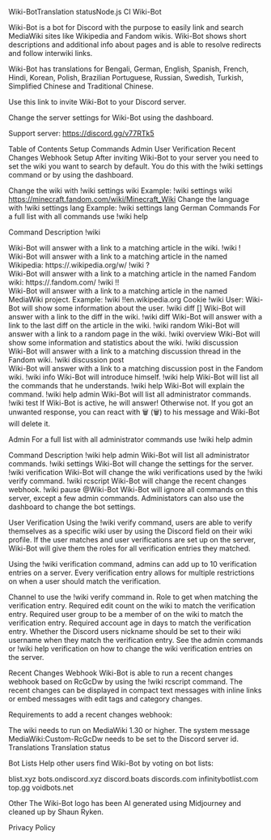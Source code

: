 Wiki-BotTranslation statusNode.js CI
Wiki-Bot

Wiki-Bot is a bot for Discord with the purpose to easily link and search MediaWiki sites like Wikipedia and Fandom wikis. Wiki-Bot shows short descriptions and additional info about pages and is able to resolve redirects and follow interwiki links.

Wiki-Bot has translations for Bengali, German, English, Spanish, French, Hindi, Korean, Polish, Brazilian Portuguese, Russian, Swedish, Turkish, Simplified Chinese and Traditional Chinese.

Use this link to invite Wiki-Bot to your Discord server.

Change the server settings for Wiki-Bot using the dashboard.

Support server: https://discord.gg/v77RTk5

Table of Contents
Setup
Commands
Admin
User Verification
Recent Changes Webhook
Setup
After inviting Wiki-Bot to your server you need to set the wiki you want to search by default. You do this with the !wiki settings command or by using the dashboard.

Change the wiki with !wiki settings wiki <url>
Example: !wiki settings wiki https://minecraft.fandom.com/wiki/Minecraft_Wiki
Change the language with !wiki settings lang <language>
Example: !wiki settings lang German
Commands
For a full list with all commands use !wiki help

Command	Description
!wiki <search term>	Wiki-Bot will answer with a link to a matching article in the wiki.
!wiki !<wiki> <search term>	Wiki-Bot will answer with a link to a matching article in the named Wikipedia: https://<wiki>.wikipedia.org/w/
!wiki ?<wiki> <search term>	Wiki-Bot will answer with a link to a matching article in the named Fandom wiki: https://<wiki>.fandom.com/
!wiki !!<wiki> <search term>	Wiki-Bot will answer with a link to a matching article in the named MediaWiki project. Example: !wiki !!en.wikipedia.org Cookie
!wiki User:<username>	Wiki-Bot will show some information about the user.
!wiki diff <diff> [<oldid>]	Wiki-Bot will answer with a link to the diff in the wiki.
!wiki diff <page name>	Wiki-Bot will answer with a link to the last diff on the article in the wiki.
!wiki random	Wiki-Bot will answer with a link to a random page in the wiki.
!wiki overview	Wiki-Bot will show some information and statistics about the wiki.
!wiki discussion <search term>	Wiki-Bot will answer with a link to a matching discussion thread in the Fandom wiki.
!wiki discussion post <search term>	Wiki-Bot will answer with a link to a matching discussion post in the Fandom wiki.
!wiki info	Wiki-Bot will introduce himself.
!wiki help	Wiki-Bot will list all the commands that he understands.
!wiki help <bot command>	Wiki-Bot will explain the command.
!wiki help admin	Wiki-Bot will list all administrator commands.
!wiki test	If Wiki-Bot is active, he will answer! Otherwise not.
If you got an unwanted response, you can react with 🗑️ (:wastebasket:) to his message and Wiki-Bot will delete it.

Admin
For a full list with all administrator commands use !wiki help admin

Command	Description
!wiki help admin	Wiki-Bot will list all administrator commands.
!wiki settings	Wiki-Bot will change the settings for the server.
!wiki verification	Wiki-Bot will change the wiki verifications used by the !wiki verify command.
!wiki rcscript	Wiki-Bot will change the recent changes webhook.
!wiki pause @Wiki-Bot	Wiki-Bot will ignore all commands on this server, except a few admin commands.
Administators can also use the dashboard to change the bot settings.

User Verification
Using the !wiki verify <wiki username> command, users are able to verify themselves as a specific wiki user by using the Discord field on their wiki profile. If the user matches and user verifications are set up on the server, Wiki-Bot will give them the roles for all verification entries they matched.

Using the !wiki verification command, admins can add up to 10 verification entries on a server. Every verification entry allows for multiple restrictions on when a user should match the verification.

Channel to use the !wiki verify command in.
Role to get when matching the verification entry.
Required edit count on the wiki to match the verification entry.
Required user group to be a member of on the wiki to match the verification entry.
Required account age in days to match the verification entry.
Whether the Discord users nickname should be set to their wiki username when they match the verification entry.
See the admin commands or !wiki help verification on how to change the wiki verification entries on the server.

Recent Changes Webhook
Wiki-Bot is able to run a recent changes webhook based on RcGcDw by using the !wiki rcscript command. The recent changes can be displayed in compact text messages with inline links or embed messages with edit tags and category changes.

Requirements to add a recent changes webhook:

The wiki needs to run on MediaWiki 1.30 or higher.
The system message MediaWiki:Custom-RcGcDw needs to be set to the Discord server id.
Translations
Translation status

Bot Lists
Help other users find Wiki-Bot by voting on bot lists:

blist.xyz bots.ondiscord.xyz discord.boats discords.com infinitybotlist.com top.gg voidbots.net

Other
The Wiki-Bot logo has been AI generated using Midjourney and cleaned up by Shaun Ryken.

Privacy Policy
